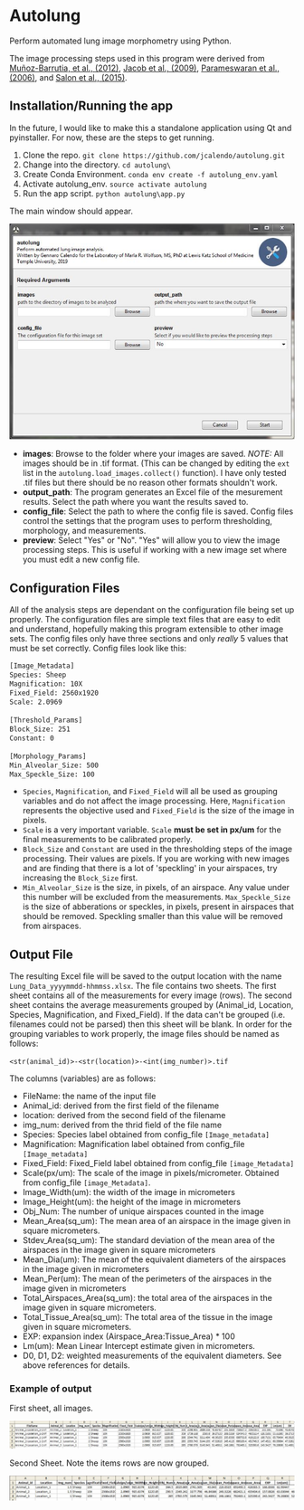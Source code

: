 # Autolung

Perform automated lung image morphometry using Python.

The image processing steps used in this program were derived from [Muñoz-Barrutia, et al., (2012)](https://www.ncbi.nlm.nih.gov/pubmed/23197972), [Jacob et al., (2009)](https://www.ncbi.nlm.nih.gov/pubmed/19688093), [Parameswaran et al., (2006)](https://www.ncbi.nlm.nih.gov/pubmed/16166240), and [Salon et al., (2015)](https://www.ncbi.nlm.nih.gov/pubmed/25695836).

## Installation/Running the app

In the future, I would like to make this a standalone application using Qt and pyinstaller. For now, these are the steps to get running.

1. Clone the repo. `git clone https://github.com/jcalendo/autolung.git`
2. Change into the directory. `cd autolung\`
3. Create Conda Environment. `conda env create -f autolung_env.yaml`
4. Activate autolung_env. `source activate autolung`
5. Run the app script. `python autolung\app.py`

The main window should appear.

![Main_Window](docs/images/main_window.JPG)

- **images**: Browse to the folder where your images are saved. *NOTE:* All images should be in .tif format. (This can be changed by editing the `ext` list in the `autolung.load_images.collect()` function). I have only tested .tif files but there should be no reason other formats shouldn't work.
- **output_path**: The program generates an Excel file of the mesurement results. Select the path where you want the results saved to.
- **config_file**: Select the path to where the config file is saved. Config files control the settings that the program uses to perform thresholding, morphology, and measurements.
- **preview**: Select "Yes" or "No". "Yes" will allow you to view the image processing steps. This is useful if working with a new image set where you must edit a new config file.

## Configuration Files

All of the analysis steps are dependant on the configuration file being set up properly. The configuration files are simple text files that are easy to edit and understand, hopefully making this program extensible to other image sets. The config files only have three sections and only *really* 5 values that must be set correctly. Config files look like this:

```
[Image_Metadata]
Species: Sheep
Magnification: 10X
Fixed_Field: 2560x1920
Scale: 2.0969

[Threshold_Params]
Block_Size: 251
Constant: 0

[Morphology_Params]
Min_Alveolar_Size: 500
Max_Speckle_Size: 100
```

- `Species`, `Magnification`, and `Fixed_Field` will all be used as grouping variables and do not affect the image processing. Here, `Magnification` represents the objective used and `Fixed_Field` is the size of the image in pixels.
- `Scale` is a very important variable. `Scale` **must be set in px/um** for the final measurements to be calibrated properly.
- `Block_Size` and `Constant` are used in the thresholding steps of the image processing. Their values are pixels. If you are working with new images and are finding that there is a lot of 'speckling' in your airspaces, try increasing the `Block_Size` first.
- `Min_Alveolar_Size` is the size, in pixels, of an airspace. Any value under this number will be excluded from the measurements. `Max_Speckle_Size` is the size of abberations or speckles, in pixels, present in airspaces that should be removed. Speckling smaller than this value will be removed from airspaces.

## Output File

The resulting Excel file will be saved to the output location with the name `Lung_Data_yyyymmdd-hhmmss.xlsx`. The file contains two sheets. The first sheet contains all of the measurements for every image (rows). The second sheet contains the average measurements grouped by (Animal_id, Location, Species, Magnification, and Fixed_Field). If the data can't be grouped (i.e. filenames could not be parsed) then this sheet will be blank.  In order for the grouping variables to work properly, the image files should be named as follows:

`<str(animal_id)>-<str(location)>-<int(img_number)>.tif`

The columns (variables) are as follows:

- FileName: the name of the input file
- Animal_id: derived from the first field of the filename
- location: derived from the second field of the filename
- img_num: derived from the thrid field of the file name
- Species: Species label obtained from config_file `[Image_metadata]`
- Magnification: Magnification label obtained from config_file `[Image_metadata]`
- Fixed_Field: Fixed_Field label obtained from config_file `[image_Metadata]`
- Scale(px/um): The scale of the image in pixels/micrometer. Obtained from config_file `[image_Metadata]`.
- Image_Width(um): the width of the image in micrometers
- Image_Height(um): the height of the image in micrometers
- Obj_Num: The number of unique airspaces counted in the image
- Mean_Area(sq_um): The mean area of an airspace in the image given in square micrometers.
- Stdev_Area(sq_um): The standard deviation of the mean area of the airspaces in the image given in square micrometers
- Mean_Dia(um): The mean of the equivalent diameters of the airspaces in the image given in micrometers
- Mean_Per(um): The mean of the perimeters of the airspaces in the image given in micrometers
- Total_Airspaces_Area(sq_um): the total area of the airspaces in the image given in square micrometers.
- Total_Tissue_Area(sq_um): The total area of the tissue in the image given in square micrometers.
- EXP: expansion index (Airspace_Area:Tissue_Area) * 100
- Lm(um): Mean Linear Intercept estimate given in micrometers.
- D0, D1, D2: weighted measurements of the equivalent diameters. See above references for details.

### Example of output

First sheet, all images.

![Sheet_1](docs/images/sheet_1.JPG)

Second Sheet. Note the items rows are now grouped.

![Sheet_2](docs\images\sheet_2.JPG)
